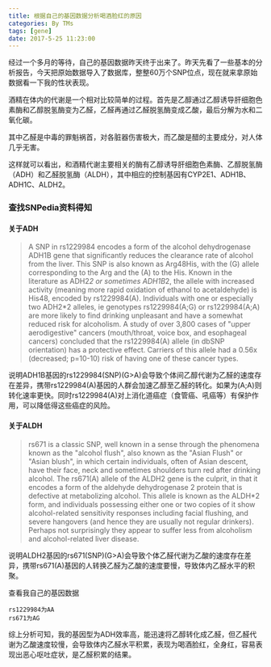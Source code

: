 ```yaml
---
title: 根据自己的基因数据分析喝酒脸红的原因
categories: By TMs
tags: [gene]
date: 2017-5-25 11:23:00
---
```

经过一个多月的等待，自己的基因数据昨天终于出来了。昨天先看了一些基本的分析报告，今天把原始数据导入了数据库，整整60万个SNP位点，现在就来拿原始数据看一下我的性状表现。

酒精在体内的代谢是一个相对比较简单的过程。首先是乙醇通过乙醇诱导肝细胞色素酶和乙醇脱氢酶变为乙醛，乙醛再通过乙醛脱氢酶变成乙酸，最后分解为水和二氧化碳。

其中乙醛是中毒的罪魁祸首，对各脏器伤害极大，而乙酸是醋的主要成分，对人体几乎无害。

这样就可以看出，和酒精代谢主要相关的酶有乙醇诱导肝细胞色素酶、乙醇脱氢酶（ADH）和乙醛脱氢酶（ALDH），其中相应的控制基因有CYP2E1、ADH1B、ADH1C、ALDH2。

### 查找SNPedia资料得知

#### 关于ADH

> A SNP in rs1229984 encodes a form of the alcohol dehydrogenase ADH1B gene that significantly reduces the clearance rate of alcohol from the liver. This SNP is also known as Arg48His, with the (G) allele corresponding to the Arg and the (A) to the His.
Known in the literature as ADH2*2 or sometimes ADH1B*2, the allele with increased activity (meaning more rapid oxidation of ethanol to acetaldehyde) is His48, encoded by rs1229984(A). Individuals with one or especially two ADH2*2 alleles, ie genotypes rs1229984(A;G) or rs1229984(A;A) are more likely to find drinking unpleasant and have a somewhat reduced risk for alcoholism.
A study of over 3,800 cases of "upper aerodigestive" cancers (mouth/throat, voice box, and esophageal cancers) concluded that the rs1229984(A) allele (in dbSNP orientation) has a protective effect. Carriers of this allele had a 0.56x (decreased; p=10-10) risk of having one of these cancer types.

说明ADH1B基因的rs1229984(SNP)(G>A)会导致个体间乙醇代谢为乙醛的速度存在差异，携带rs1229984(A)基因的人群会加速乙醇至乙醛的转化。如果为(A;A)则转化速率更快。同时rs1229984(A)对上消化道癌症（食管癌、吼癌等）有保护作用，可以降低得这些癌症的风险。

#### 关于ALDH

> rs671 is a classic SNP, well known in a sense through the phenomena known as the "alcohol flush", also known as the "Asian Flush" or "Asian blush", in which certain individuals, often of Asian descent, have their face, neck and sometimes shoulders turn red after drinking alcohol.
The rs671(A) allele of the ALDH2 gene is the culprit, in that it encodes a form of the aldehyde dehydrogenase 2 protein that is defective at metabolizing alcohol. This allele is known as the ALDH*2 form, and individuals possessing either one or two copies of it show alcohol-related sensitivity responses including facial flushing, and severe hangovers (and hence they are usually not regular drinkers). Perhaps not surprisingly they appear to suffer less from alcoholism and alcohol-related liver disease. 

说明ALDH2基因的rs671(SNP)(G>A)会导致个体乙醛代谢为乙酸的速度存在差异，携带rs671(A)基因的人转换乙醛为乙酸的速度要慢，导致体内乙醛水平的积聚。

查看我自己的基因数据

    rs1229984为AA
    rs671为AG

综上分析可知，我的基因型为ADH效率高，能迅速将乙醇转化成乙醛，但乙醛代谢为乙酸速度较慢，会导致体内乙醛水平积累，表现为喝酒脸红，全身红，容易表现出恶心呕吐症状，是乙醛积累的结果。